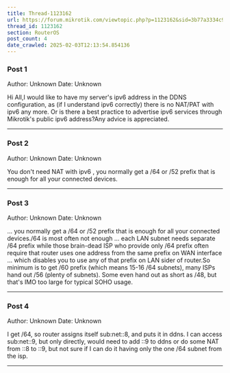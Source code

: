 ```yaml
---
title: Thread-1123162
url: https://forum.mikrotik.com/viewtopic.php?p=1123162&sid=3b77a3334c914448dbbc02bfdff4c3aa#p1123162
thread_id: 1123162
section: RouterOS
post_count: 4
date_crawled: 2025-02-03T12:13:54.854136
---
```


### Post 1
Author: Unknown
Date: Unknown

Hi All,I would like to have my server's ipv6 address in the DDNS configuration, as (if I understand ipv6 correctly) there is no NAT/PAT with ipv6 any more. Or is there a best practice to advertise ipv6 services through Mikrotik's public ipv6 address?Any advice is appreciated.

---
### Post 2
Author: Unknown
Date: Unknown

You don't need NAT with ipv6 , you normally get a /64 or /52 prefix that is enough for all your connected devices.

---
### Post 3
Author: Unknown
Date: Unknown

... you normally get a /64 or /52 prefix that is enough for all your connected devices./64 is most often not enough ... each LAN subnet needs separate /64 prefix while those brain-dead ISP who provide only /64 prefix often require that router uses one address from the same prefix on WAN interface ... which disables you to use any of that prefix on LAN sider of router.So minimum is to get /60 prefix (which means 15-16 /64 subnets), many ISPs hand out /56 (plenty of subnets). Some even hand out as short as /48, but that's IMO too large for typical SOHO usage.

---
### Post 4
Author: Unknown
Date: Unknown

I get /64, so router assigns itself sub:net::8, and puts it in ddns. I can access sub:net::9, but only directly, would need to add ::9 to ddns or do some NAT from ::8 to ::9, but not sure if I can do it having only the one /64 subnet from the isp.

---

